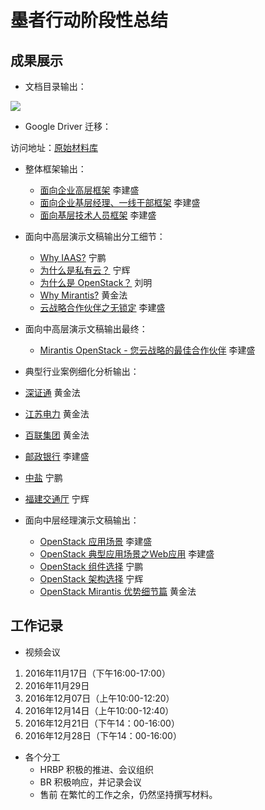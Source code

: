 # 墨者行动阶段性总结

## 成果展示

* 文档目录输出：

![](file:///home/lee/Pictures/confluence-tree.png)

* Google Driver 迁移：

访问地址：[原始材料库](http://106.75.154.2/pages/viewpage.action?pageId=2719998)

* 整体框架输出：
  * [面向企业高层框架](http://106.75.154.2/download/attachments/2720281/UMCLOUD-Genernal-CIO.pptx?api=v2) 李建盛
  * [面向企业基层经理、一线干部框架](http://106.75.154.2/download/attachments/2720281/UMCLOUD－general-Manager.pptx?api=v2) 李建盛
  * [面向基层技术人员框架](http://106.75.154.2/download/attachments/2720281/UMCLOUD－general-systemadmin.pptx?api=v2) 李建盛

* 面向中高层演示文稿输出分工细节：
  * [Why IAAS?](http://106.75.154.2/download/attachments/2720281/Why%20IAAS%20V1.0.pptx?api=v2) 宁鹏
  * [为什么是私有云？](http://106.75.154.2/download/attachments/2720281/Why%20private%20cloud.pptx?api=v2)  宁辉
  * [为什么是 OpenStack？](http://106.75.154.2/download/attachments/2720281/为什么是OpenStack－CIO.pptx?api=v2) 刘明
  * [Why Mirantis?](http://106.75.154.2/download/attachments/2720281/Why%20Mirantis－V1.7-20161205.pptx?api=v2) 黄金法
  * [云战略合作伙伴之无锁定](http://106.75.154.2/download/attachments/2720281/云战略合作伙伴之无锁定.pptx?api=v2) 李建盛

* 面向中高层演示文稿输出最终：
  * [Mirantis OpenStack - 您云战略的最佳合作伙伴]() 李建盛

* 典型行业案例细化分析输出：

 * [深证通](http://106.75.154.2/download/attachments/2720281/深证通案例-20161214.pptx?api=v2) 黄金法
 * [江苏电力](http://106.75.154.2/download/attachments/2720281/江苏电力案例-20161206.pptx?api=v2)  黄金法
 * [百联集团](http://106.75.154.2/download/attachments/2720281/百联案例-20161215.pptx?api=v2)  黄金法
 * [邮政银行](http://106.75.154.2/download/attachments/2720281/邮储银行电子渠道案例.pptx?api=v2)  李建盛
 * [中盐](http://106.75.154.2/download/attachments/2720281/中盐案例介绍.pptx?api=v2)  宁鹏
 * [福建交通厅](http://106.75.154.2/download/attachments/1016155/福建交通厅私有云项目.pptx?version=1&modificationDate=1483088264275&api=v2) 宁辉

* 面向中层经理演示文稿输出：
  * [OpenStack 应用场景](http://106.75.154.2/pages/viewpage.action?pageId=2720483) 李建盛
  * [OpenStack 典型应用场景之Web应用](http://106.75.154.2/pages/viewpage.action?pageId=2720507) 李建盛
  * [OpenStack 组件选择](http://106.75.154.2/download/attachments/2720281/组件选择v1.0.png?api=v2) 宁鹏
  * [OpenStack 架构选择](http://106.75.154.2/download/attachments/2720281/Why%20private%20cloud.pptx?api=v2) 宁辉
  * [OpenStack Mirantis 优势细节篇](http://106.75.154.2/download/attachments/2720281/Why%20Mirantis%28Tech%29－V1.8-20161214.pptx?api=v2) 黄金法


## 工作记录

* 视频会议

1. 2016年11月17日（下午16:00-17:00）
2. 2016年11月29日
3. 2016年12月07日（上午10:00-12:20）
4. 2016年12月14日（上午10:00-12:40）
5. 2016年12月21日（下午14：00-16:00）
6. 2016年12月28日（下午14：00-16:00）

* 各个分工
  * HRBP 积极的推进、会议组织
  * BR 积极响应，并记录会议
  * 售前 在繁忙的工作之余，仍然坚持撰写材料。
